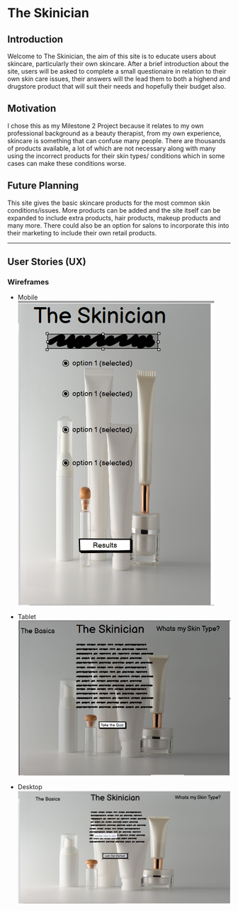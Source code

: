 # The Skinician
## Introduction
Welcome to The Skinician, the aim of this site is to educate users about skincare, particularly their own skincare. After a brief introduction 
about the site, users will be asked to complete a small questionaire in relation to their own skin care issues, their answers will the lead them 
to both a highend and drugstore product that will suit their needs and hopefully their budget also.
## Motivation
I chose this as my Milestone 2 Project because it relates to my own professional background as a beauty therapist, from my own experience, 
skincare is something that can confuse many people. There are thousands of products available, a lot of which are not necessary along with many using
the incorrect products for their skin types/ conditions which in some cases can make these conditions worse.
## Future Planning 
This site gives the basic skincare products for the most common skin conditions/issues. More products can be added and the site itself can be 
expanded to include extra products, hair products, makeup products and many more. There could also be an option for salons to incorporate this
into their marketing to include their own retail products.

----------------- 
## User Stories (UX)
### Wireframes
- Mobile <br>
![Mobile Wireframe](assets/images/wireframes/skinician_mobile.png)

- Tablet <br>
![Tablet Wireframe](assets/images/wireframes/skinician_tablet.png)

- Desktop <br>
![Desktop Wireframe](assets/images/wireframes/skinician_desktop.png)



